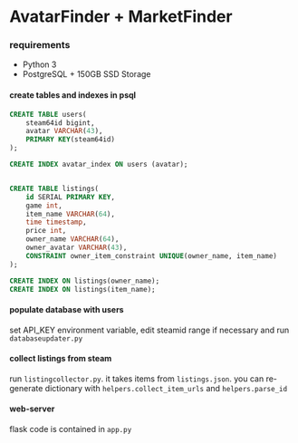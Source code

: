 # AvatarFinder + MarketFinder
### requirements
 - Python 3
 - PostgreSQL + 150GB SSD Storage

#### create tables and indexes in psql
```sql
CREATE TABLE users(
    steam64id bigint,
    avatar VARCHAR(43),
    PRIMARY KEY(steam64id)
);

CREATE INDEX avatar_index ON users (avatar);


CREATE TABLE listings(
    id SERIAL PRIMARY KEY,
    game int,
    item_name VARCHAR(64),
    time timestamp,
    price int,
    owner_name VARCHAR(64),
    owner_avatar VARCHAR(43),
    CONSTRAINT owner_item_constraint UNIQUE(owner_name, item_name)
);

CREATE INDEX ON listings(owner_name);
CREATE INDEX ON listings(item_name);
```

#### populate database with users
set API_KEY environment variable, edit steamid range if necessary and run `databaseupdater.py`

#### collect listings from steam
run `listingcollector.py`. it takes items from `listings.json`. you can re-generate dictionary with 
`helpers.collect_item_urls` and `helpers.parse_id`

#### web-server
flask code is contained in `app.py` 

